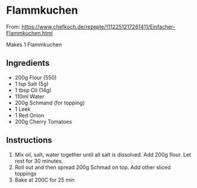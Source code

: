 # Flammkuchen
From: https://www.chefkoch.de/rezepte/1112251217261411/Einfacher-Flammkuchen.html

Makes 1 Flammkuchen

## Ingredients
* 200g Flour (550)
* 1 tsp Salt (5g)
* 1 tbsp Oil (14g)
* 110ml Water
* 200g Schmand (for topping)
* 1 Leek
* 1 Red Onion
* 200g Cherry Tomatoes


## Instructions
1. Mix oil, salt, water together until all salt is dissolved. Add 200g flour. Let rest for 30 minutes.
2. Roll out and then spread 200g Schmad on top. Add other sliced toppings
3. Bake at 200C for 25 min